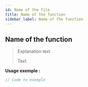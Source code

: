 ```yaml
---
id: Name of the file
title: Name of the function
sidebar_label: Name of the function
---
```

## Name of the function

> Explanation text
>
> Text


**Usage exemple :**
```js
// Code to exemple
```